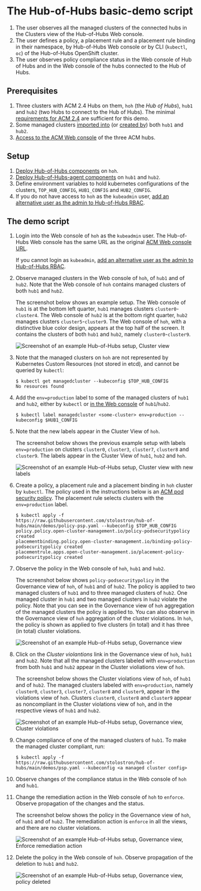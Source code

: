 # The Hub-of-Hubs basic-demo script

1. The user observes all the managed clusters of the connected hubs in the Clusters view of the Hub-of-Hubs Web console.
1. The user defines a policy, a placement rule and a placement rule binding in their namespace, by Hub-of-Hubs Web console or
by CLI (`kubectl`, `oc`) of the Hub-of-Hubs OpenShift cluster.
1. The user observes policy compliance status in the Web console of Hub of Hubs and in the Web console of the hubs connected to the Hub of Hubs.

## Prerequisites

1. Three clusters with ACM 2.4 Hubs on them, `hoh` (the _Hub of Hubs_), `hub1` and `hub2` (two Hubs to connect to the Hub of Hubs). The minimal [requirements for ACM 2.4](https://access.redhat.com/documentation/en-us/red_hat_advanced_cluster_management_for_kubernetes/2.4/html/install/installing#requirements-and-recommendations) are sufficient for this demo.
1. Some managed clusters [imported into](https://access.redhat.com/documentation/en-us/red_hat_advanced_cluster_management_for_kubernetes/2.4/html/clusters/managing-your-clusters#importing-a-target-managed-cluster-to-the-hub-cluster) (or [created by](https://access.redhat.com/documentation/en-us/red_hat_advanced_cluster_management_for_kubernetes/2.4/html/clusters/managing-your-clusters#creating-a-cluster)) both `hub1` and `hub2`.
1. [Access to the ACM Web console](https://access.redhat.com/documentation/en-us/red_hat_advanced_cluster_management_for_kubernetes/2.4/html/web_console/web-console#accessing-your-console) of the three ACM hubs.

## Setup

1. [Deploy Hub-of-Hubs components](https://github.com/stolostron/hub-of-hubs/blob/main/deploy/README.md) on `hoh`.
2. [Deploy Hub-of-Hubs-agent components](https://github.com/stolostron/hub-of-hubs/tree/main/deploy#deploying-a-hub-of-hubs-agent) on `hub1` and `hub2`.
3. Define environment variables to hold kubernetes configurations of the clusters, `TOP_HUB_CONFIG`, `HUB1_CONFIG` and `HUB2_CONFIG`.
4. If you do not have access to `hoh` as the `kubeadmin` user, [add an alternative user as the admin to Hub-of-Hubs RBAC](https://github.com/stolostron/hub-of-hubs-rbac#update-role-bindings-or-role-definitions).

## The demo script

1.  Login into the Web console of `hoh` as the `kubeadmin` user. The Hub-of-Hubs Web console has the same URL as the original [ACM Web console URL](https://access.redhat.com/documentation/en-us/red_hat_advanced_cluster_management_for_kubernetes/2.4/html/web_console/web-console#accessing-your-console).

    If you cannot login as `kubeadmin`, [add an alternative user as the admin to Hub-of-Hubs RBAC](https://github.com/stolostron/hub-of-hubs-rbac#update-role-bindings-or-role-definitions).

1.  Observe managed clusters in the Web console of `hoh`, of `hub1` and of `hub2`.
    Note that the Web console of `hoh` contains managed clusters of both `hub1` and `hub2`.

    The screenshot below shows an example setup. The Web console of `hub1` is at the bottom left quarter, `hub1` manages clusters `cluster0`-`cluster4`.
    The Web console of `hub2` is at the bottom right quarter, `hub2` manages clusters `cluster5`-`cluster9`.
    The Web console of `hoh`, with a distinctive blue color design, appears at the top half of the screen. It contains the clusters of both `hub1` and `hub2`,
    namely `cluster0`-`cluster9`.

    ![Screenshot of an example Hub-of-Hubs setup, Cluster view](../images/demo_cluster_view.png)


1.  Note that the managed clusters on `hoh` are not represented by Kubernetes Custom Resources (not stored in etcd), and cannot be queried by `kubectl`:

    ```
    $ kubectl get managedcluster --kubeconfig $TOP_HUB_CONFIG
    No resources found
    ```

1.  Add the `env=production` label to some of the managed clusters of `hub1` and `hub2`, either by `kubectl` or [in the Web console](https://access.redhat.com/documentation/en-us/red_hat_advanced_cluster_management_for_kubernetes/2.4/html/clusters/managing-your-clusters#managing-cluster-labels) of `hub1`/`hub2`.

    ```
    $ kubectl label managedcluster <some-cluster> env=production --kubeconfig $HUB1_CONFIG
    ```

1.  Note that the new labels appear in the Cluster View of `hoh`.

    The screenshot below shows the previous example setup with labels `env=production` on clusters `cluster0`, `cluster3`, `cluster7`, `cluster8` and `cluster9`.
    The labels appear in the Cluster View of `hub1`, `hub2` and `hoh`.

    ![Screenshot of an example Hub-of-Hubs setup, Cluster view with new labels](../images/demo_cluster_view_labels.png)

1.  Create a policy, a placement rule and a placement binding in `hoh` cluster by `kubectl`. The policy used in the instructions below is an [ACM pod security policy](https://access.redhat.com/documentation/en-us/red_hat_advanced_cluster_management_for_kubernetes/2.4/html/governance/governance#pod-security-policy). The placement rule selects clusters with the `env=production` label.

    ```
    $ kubectl apply -f https://raw.githubusercontent.com/stolostron/hub-of-hubs/main/demos/policy-psp.yaml --kubeconfig $TOP_HUB_CONFIG
    policy.policy.open-cluster-management.io/policy-podsecuritypolicy created
    placementbinding.policy.open-cluster-management.io/binding-policy-podsecuritypolicy created
    placementrule.apps.open-cluster-management.io/placement-policy-podsecuritypolicy created
    ```

1.  Observe the policy in the Web console of `hoh`, `hub1` and `hub2`.

    The screenshot below shows `policy-podsecuritypolicy` in the Governance view of `hoh`, of `hub1` and of `hub2`.
    The policy is applied to two managed clusters of `hub1` and to three managed clusters of `hub2`.
    One managed cluster in `hub1` and two managed clusters in `hub2` violate the policy.
    Note that you can see in the Governance view of `hoh` aggregation of the managed clusters the policy is applied to.
    You can also observe in the Governance view of `hoh` aggregation of the cluster violations.
    In `hoh`, the policy is shown as applied to five clusters (in total) and it has three (in total) cluster violations.

    ![Screenshot of an example Hub-of-Hubs setup, Governance view](../images/demo_governance_view.png)

1.  Click on the _Cluster violantions_ link in the Governance view of `hoh`, `hub1` and `hub2`.
    Note that all the managed clusters labeled with `env=production` from both `hub1` and `hub2` appear in the Cluster violiations view of `hoh`.

    The screenshot below shows the Cluster violations view of `hoh`, of `hub1` and of `hub2`. The managed clusters labeled with `env=production`, namely
    `cluster0`, `cluster3`, `cluster7`, `cluster8` and `cluster9`, appear in the violations view of `hoh`. Clusters `cluster0`, `cluster8` and `cluster9`
    appear as noncompliant in the Cluster violations view of `hoh`, and in the respective views of `hub1` and `hub2`.


    ![Screenshot of an example Hub-of-Hubs setup, Governance view, Cluster violations](../images/demo_governance_view_cluster_violations.png)

1.  Change compliance of one of the managed clusters of `hub1`. To make the managed cluster compliant, run:

    ```
    $ kubectl apply -f https://raw.githubusercontent.com/stolostron/hub-of-hubs/main/demos/psp.yaml --kubeconfig <a managed cluster config>
    ```

1.  Observe changes of the compliance status in the Web console of `hoh` and `hub1`.

1.  Change the remediation action in the Web console of `hoh` to `enforce`. Observe propagation of the changes and the status.

    The screenshot below shows the policy in the Governance view of `hoh`, of `hub1` and of `hub2`. The remediation action is `enforce` in
    all the views, and there are no cluster violations.

    ![Screenshot of an example Hub-of-Hubs setup, Governance view, Enforce remediation action](../images/demo_governance_view_enforce.png)

1.  Delete the policy in the Web console of `hoh`. Observe propagation of the deletion to `hub1` and `hub2`.

    ![Screenshot of an example Hub-of-Hubs setup, Governance view, policy deleted](../images/delete_policy.png)
